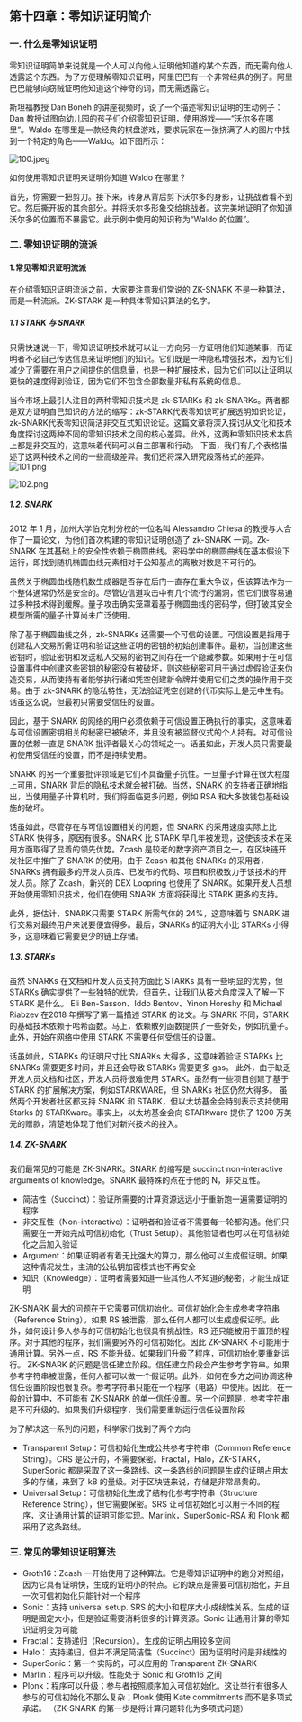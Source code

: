 ## 第十四章：零知识证明简介

### 一. 什么是零知识证明

零知识证明简单来说就是一个人可以向他人证明他知道的某个东西，而无需向他人透露这个东西。为了方便理解零知识证明，阿里巴巴有一个非常经典的例子。阿里巴巴能够向窃贼证明他知道这个神奇的词，而无需透露它。

斯坦福教授 Dan Boneh 的讲座视频时，说了一个描述零知识证明的生动例子：Dan 教授试图向幼儿园的孩子们介绍零知识证明，使用游戏——“沃尔多在哪里”。Waldo 在哪里是一款经典的棋盘游戏，要求玩家在一张挤满了人的图片中找到一个特定的角色——Waldo。如下图所示：

![100.jpeg](https://github.com/guoshijiang/cryptography/blob/master/img/100.jpeg)

如何使用零知识证明来证明你知道 Waldo 在哪里？

首先，你需要一把剪刀。接下来，转身从背后剪下沃尔多的身影，让挑战者看不到它。然后撕开板的其余部分。并将沃尔多形象交给挑战者。这完美地证明了你知道沃尔多的位置而不暴露它。此示例中使用的知识称为“Waldo 的位置”。

### 二. 零知识证明的流派

#### 1.常见零知识证明流派
在介绍零知识证明流派之前，大家要注意我们常说的 ZK-SNARK 不是一种算法，而是一种流派。ZK-STARK 是一种具体零知识算法的名字。
##### 1.1 STARK 与 SNARK

只需快速说一下，零知识证明技术就可以让一方向另一方证明他们知道某事，而证明者不必自己传达信息来证明他们的知识。它们既是一种隐私增强技术，因为它们减少了需要在用户之间提供的信息量，也是一种扩展技术，因为它们可以让证明以更快的速度得到验证，因为它们不包含全部数量非私有系统的信息。

当今市场上最引人注目的两种零知识技术是 zk-STARKs 和 zk-SNARKs。两者都是双方证明自己知识的方法的缩写：zk-STARK代表零知识可扩展透明知识论证，zk-SNARK代表零知识简洁非交互式知识论证。这篇文章将深入探讨从文化和技术角度探讨这两种不同的零知识技术之间的核心差异。此外，这两种零知识技术本质上都是非交互的，这意味着代码可以自主部署和行动。
下面，我们有几个表格描述了这两种技术之间的一些高级差异。我们还将深入研究段落格式的差异。 
![101.png](https://github.com/guoshijiang/cryptography/blob/master/img/101.png)

![102.png](https://github.com/guoshijiang/cryptography/blob/master/img/102.png)

##### 1.2. SNARK
2012 年 1 月，加州大学伯克利分校的一位名叫 Alessandro Chiesa 的教授与人合作了一篇论文，为他们首次构建的零知识证明创造了 zk-SNARK 一词。Zk-SNARK 在其基础上的安全性依赖于椭圆曲线。密码学中的椭圆曲线在基本假设下运行，即找到随机椭圆曲线元素相对于公知基点的离散对数是不可行的。

虽然关于椭圆曲线随机数生成器是否存在后门一直存在重大争议，但该算法作为一个整体通常仍然是安全的。尽管边信道攻击中有几个流行的漏洞，但它们很容易通过多种技术得到缓解。量子攻击确实笼罩着基于椭圆曲线的密码学，但打破其安全模型所需的量子计算尚未广泛使用。

除了基于椭圆曲线之外，zk-SNARKs 还需要一个可信的设置。可信设置是指用于创建私人交易所需证明和验证这些证明的密钥的初始创建事件。最初，当创建这些密钥时，验证密钥和发送私人交易的密钥之间存在一个隐藏参数。如果用于在可信设置事件中创建这些密钥的秘密没有被破坏，则这些秘密可用于通过虚假验证来伪造交易，从而使持有者能够执行诸如凭空创建新令牌并使用它们之类的操作用于交易。由于 zk-SNARK 的隐私特性，无法验证凭空创建的代币实际上是无中生有。话虽这么说，但最初只需要受信任的设置。

因此，基于 SNARK 的网络的用户必须依赖于可信设置正确执行的事实，这意味着与可信设置密钥相关的秘密已被破坏，并且没有被监督仪式的个人持有。对可信设置的依赖一直是 SNARK 批评者最关心的领域之一。话虽如此，开发人员只需要最初使用受信任的设置，而不是持续使用。

SNARK 的另一个重要批评领域是它们不具备量子抗性。一旦量子计算在很大程度上可用，SNARK 背后的隐私技术就会被打破。当然，SNARK 的支持者正确地指出，当使用量子计算机时，我们将面临更多问题，例如 RSA 和大多数钱包基础设施的破坏。

话虽如此，尽管存在与可信设置相关的问题，但 SNARK 的采用速度实际上比 STARK 快得多，原因有很多。SNARK 比 STARK 早几年被发现，这使该技术在采用方面取得了显着的领先优势。Zcash 是较老的数字资产项目之一，在区块链开发社区中推广了 SNARK 的使用。由于 Zcash 和其他 SNARKs 的采用者，SNARKs 拥有最多的开发人员库、已发布的代码、项目和积极致力于该技术的开发人员。除了 Zcash，新兴的 DEX Loopring 也使用了 SNARK。如果开发人员想开始使用零知识技术，他们在使用 SNARK 方面将获得比 STARK 更多的支持。

此外，据估计，SNARK只需要 STARK 所需气体的 24%，这意味着与 SNARK 进行交易对最终用户来说要便宜得多。最后，SNARKs 的证明大小比 STARKs 小得多，这意味着它需要更少的链上存储。

##### 1.3. STARKs
虽然 SNARKs 在文档和开发人员支持方面比 STARKs 具有一些明显的优势，但 STARKs 确实提供了一些独特的优势。但首先，让我们从技术角度深入了解一下 STARK 是什么。
Eli Ben-Sasson、Iddo Bentov、Yinon Horeshy 和 Michael Riabzev 在2018 年撰写了第一篇描述 STARK 的论文。与 SNARK 不同，STARK 的基础技术依赖于哈希函数。马上，依赖散列函数提供了一些好处，例如抗量子。此外，开始在网络中使用 STARK 不需要任何受信任的设置。

话虽如此，STARKs 的证明尺寸比 SNARKs 大得多，这意味着验证 STARKs 比 SNARKs 需要更多时间，并且还会导致 STARKs 需要更多 gas。
此外，由于缺乏开发人员文档和社区，开发人员将很难使用 STARK。虽然有一些项目创建了基于 STARK 的扩展解决方案，例如STARKWARE，但 SNARKs 社区仍然大得多。
虽然两个开发者社区都支持 SNARK 和 STARK，但以太坊基金会特别表示支持使用 Starks 的 STARKware。事实上，以太坊基金会向 STARKware 提供了 1200 万美元的赠款，清楚地体现了他们对新兴技术的投入。

##### 1.4. ZK-SNARK 

我们最常见的可能是 ZK-SNARK。SNARK 的缩写是 succinct non-interactive arguments of knowledge。SNARK 最特殊的点在于他的 N，非交互性。
- 简洁性（Succinct）：验证所需要的计算资源远远小于重新跑一遍需要证明的程序
- 非交互性（Non-interactive）：证明者和验证者不需要每一轮都沟通。他们只需要在一开始完成可信初始化（Trust Setup）。其他验证者也可以在可信初始化之后加入验证
- Argument：如果证明者有着无比强大的算力，那么他可以生成假证明。如果这种情况发生，主流的公私钥加密模式也不再安全
- 知识（Knowledge）：证明者需要知道一些其他人不知道的秘密，才能生成证明

ZK-SNARK 最大的问题在于它需要可信初始化。可信初始化会生成参考字符串（Reference String）。如果 RS 被泄露，那么任何人都可以生成虚假证明。此外，如何设计多人参与的可信初始化也很具有挑战性。RS 还只能被用于置顶的程序。对于其他的程序，我们需要另外的可信初始化。因此 ZK-SNARK 不可能用于通用计算。另外一点，RS 不能升级。如果我们升级了程序，可信初始化要重新运行。
ZK-SNARK 的问题是信任建立阶段。信任建立阶段会产生参考字符串。如果参考字符串被泄露，任何人都可以做一个假证明。此外，如何在多方之间协调这种信任设置阶段也很复杂。参考字符串只能在一个程序（电路）中使用。因此，在一般的计算中，不可能有 ZK-SNARK 的单一信任设置。另一个问题是，参考字符串是不可升级的。如果我们升级程序，我们需要重新运行信任设置阶段

为了解决这一系列的问题，科学家们找到了两个方向

- Transparent Setup：可信初始化生成公共参考字符串（Common Reference String）。CRS 是公开的，不需要保密。Fractal，Halo，ZK-STARK，SuperSonic 都是采取了这一条路线。这一条路线的问题是生成的证明占用太多的存储，来到了 kB 的量级。对于区块链来说，存储是非常昂贵的。
- Universal Setup：可信初始化生成了结构化参考字符串（Structure Reference String），但它需要保密。SRS 让可信初始化可以用于不同的程序，这让通用计算的证明可能实现。Marlink，SuperSonic-RSA 和 Plonk 都采用了这条路线。

### 三. 常见的零知识证明算法

- Groth16：Zcash 一开始使用了这种算法。它是零知识证明中的跑分对照组，因为它具有证明快，生成的证明小的特点。它的缺点是需要可信初始化，并且一次可信初始化只能针对一个程序
- Sonic：支持 universal setup. SRS 的大小和程序大小成线性关系。生成的证明是固定大小，但是验证需要消耗很多的计算资源。Sonic 让通用计算的零知识证明变为可能
- Fractal：支持递归（Recursion）。生成的证明占用较多空间
- Halo： 支持递归，但并不满足简洁性（Succinct）因为证明时间是非线性的
- SuperSonic：第一个实际的，可以应用的 Transparent ZK-SNARK
- Marlin：程序可以升级。性能处于 Sonic 和 Groth16 之间
- Plonk：程序可以升级；参与者按照顺序加入可信初始化。这让举行有很多人参与的可信初始化不那么复杂；Plonk 使用 Kate commitments 而不是多项式承诺。 （ZK-SNARK 的第一步是将计算问题转化为多项式问题）
